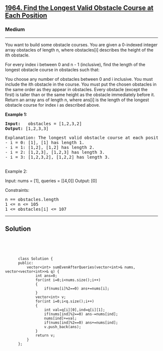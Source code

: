
<h2><a href="https://leetcode.com/problems/find-the-longest-valid-obstacle-course-at-each-position/description/">1964. Find the Longest Valid Obstacle Course at Each Position</a></h2>
<h3>Medium</h3>
<hr>
<div><p>
You want to build some obstacle courses. You are given a 0-indexed integer array obstacles of length n, where obstacles[i] describes the height of the ith obstacle.

For every index i between 0 and n - 1 (inclusive), find the length of the longest obstacle course in obstacles such that:

You choose any number of obstacles between 0 and i inclusive.
You must include the ith obstacle in the course.
You must put the chosen obstacles in the same order as they appear in obstacles.
Every obstacle (except the first) is taller than or the same height as the obstacle immediately before it.
Return an array ans of length n, where ans[i] is the length of the longest obstacle course for index i as described above.
</p>


<p><strong>Example 1:</strong></p>
<pre><strong>Input:</strong>   obstacles = [1,2,3,2]
<strong>Output:</strong> [1,2,3,3]
</pre>
<pre>
Explanation: The longest valid obstacle course at each position is:
- i = 0: [1], [1] has length 1.
- i = 1: [1,2], [1,2] has length 2.
- i = 2: [1,2,3], [1,2,3] has length 3.
- i = 3: [1,2,3,2], [1,2,2] has length 3.
  </pre>
  
Example 2:

Input: nums = [1], queries = [[4,0]]
Output: [0]
 

Constraints:
<pre>
n == obstacles.length
1 <= n <= 105
1 <= obstacles[i] <= 107
</pre>
<hr>
 <h2><strong><b>Solution</b></strong></h2>
 <br>
 <pre>
 
          class Solution {
          public:
              vector<int> sumEvenAfterQueries(vector<int>& nums, vector<vector<int>>& q) {
                  int ans=0;
                  for(int i=0;i<nums.size();i++)
                  {
                      if(nums[i]%2==0) ans+=nums[i];
                  }
                  vector<int> v;
                  for(int i=0;i<q.size();i++)
                  {
                      int val=q[i][0],ind=q[i][1];
                      if(nums[ind]%2==0) ans-=nums[ind];
                      nums[ind]+=val;
                      if(nums[ind]%2==0) ans+=nums[ind];
                      v.push_back(ans);
                  }
                  return v;
              }
          };
          
 </pre>

